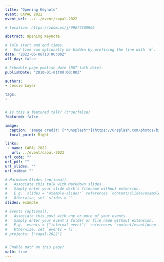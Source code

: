 ```yaml
---
title: "Opening Keynote"
event: CAPAL 2022
event_url: ../../event/capal-2022

# location: https://zoom.us/j/99077508905

abstract: Opening Keynote

# Talk start and end times.
#   End time can optionally be hidden by prefixing the line with `#`.
date: "2022-06-06T10:00:00Z"
all_day: false

# Schedule page publish date (NOT talk date).
publishDate: "2010-01-01T00:00:00Z"

authors:
- Jessie Loyer

tags: 
- 


# Is this a featured talk? (true/false)
featured: false

image:
  caption: 'Image credit: [**Unsplash**](https://unsplash.com/photos/bzdhc5b3Bxs)'
  focal_point: Right

links:
 - name: CAPAL 2022
   url: ../event/capal-2022
url_code: ""
url_pdf: ""
url_slides: ""
url_video: ""

# Markdown Slides (optional).
#   Associate this talk with Markdown slides.
#   Simply enter your slide deck's filename without extension.
#   E.g. `slides = "example-slides"` references `content/slides/example-slides.md`.
#   Otherwise, set `slides = ""`.
slides: example

# Events (optional).
#   Associate this post with one or more of your events.
#   Simply enter your event's folder or file name without extension.
#   E.g. `events = ["internal-event"]` references `content/event/deep-learning/index.md`.
#   Otherwise, set `events = []`.
# projects: ["capal-2022"]


# Enable math on this page?
math: true
---
```


